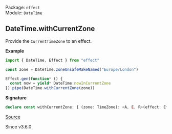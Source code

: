 Package: `effect`<br />
Module: `DateTime`<br />

## DateTime.withCurrentZone

Provide the `CurrentTimeZone` to an effect.

**Example**

```ts
import { DateTime, Effect } from "effect"

const zone = DateTime.zoneUnsafeMakeNamed("Europe/London")

Effect.gen(function* () {
  const now = yield* DateTime.nowInCurrentZone
}).pipe(DateTime.withCurrentZone(zone))
```

**Signature**

```ts
declare const withCurrentZone: { (zone: TimeZone): <A, E, R>(effect: Effect.Effect<A, E, R>) => Effect.Effect<A, E, Exclude<R, CurrentTimeZone>>; <A, E, R>(effect: Effect.Effect<A, E, R>, zone: TimeZone): Effect.Effect<A, E, Exclude<R, CurrentTimeZone>>; }
```

[Source](https://github.com/Effect-TS/effect/tree/main/packages/effect/src/DateTime.ts#L1102)

Since v3.6.0